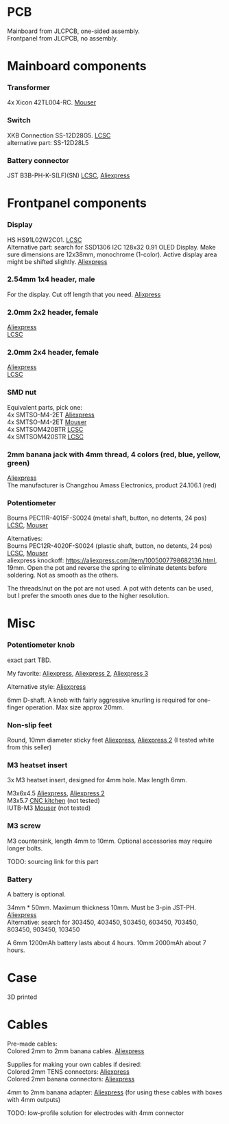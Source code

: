 # PCB

Mainboard from JLCPCB, one-sided assembly.  
Frontpanel from JLCPCB, no assembly.  

# Mainboard components

### Transformer
4x Xicon 42TL004-RC. [Mouser](https://mouser.com/ProductDetail/Xicon/42TL004-RC?qs=%252BLh6ltJumVRX87vpOY3zCA%3D%3D)

### Switch
XKB Connection SS-12D28G5. [LCSC](https://www.lcsc.com/product-detail/C1121878.html)  
alternative part: SS-12D28L5  

### Battery connector
JST B3B-PH-K-S(LF)(SN) [LCSC](https://www.lcsc.com/product-detail/C131339.html), [Aliexpress](https://aliexpress.com/item/1005004393386300.html)


# Frontpanel components

### Display
HS HS91L02W2C01. [LCSC](https://www.lcsc.com/product-detail/C5248081.html)  
Alternative part: search for SSD1306 I2C 128x32 0.91 OLED Display. Make sure dimensions are 12x38mm, monochrome (1-color). Active display area might be shifted slightly. [Aliexpress](https://aliexpress.com/item/1005005301005280.html)

### 2.54mm 1x4 header, male
For the display. Cut off length that you need. [Alixpress](https://aliexpress.com/item/1005009749780893.html)

### 2.0mm 2x2 header, female
[Aliexpress](https://aliexpress.com/item/1005006954403874.html)  
[LCSC](https://www.lcsc.com/product-detail/C41417314.html)  

### 2.0mm 2x4 header, female
[Aliexpress](https://aliexpress.com/item/1005006954403874.html)  
[LCSC](https://www.lcsc.com/product-detail/C41417316.html)

### SMD nut
Equivalent parts, pick one:  
4x SMTSO-M4-2ET [Aliexpress](https://aliexpress.com/item/1005003780208153.html)      
4x SMTSO-M4-2ET [Mouser](https://mouser.com/ProductDetail/PEM/SMTSO-M4-2ET?qs=l4Gc20tDgJJftsdplEey1w%3D%3D)  
4x SMTSOM420BTR [LCSC](https://www.lcsc.com/product-detail/C49236416.html)  
4x SMTSOM420STR [LCSC](https://www.lcsc.com/product-detail/C49236401.html)  

### 2mm banana jack with 4mm thread, 4 colors (red, blue, yellow, green)
[Aliexpress](https://aliexpress.com/item/1005006083045067.html)  
The manufacturer is Changzhou Amass Electronics, product 24.106.1 (red)
    
### Potentiometer
Bourns PEC11R-4015F-S0024 (metal shaft, button, no detents, 24 pos) [LCSC](https://www.lcsc.com/product-detail/C143789.html), [Mouser](https://mouser.com/ProductDetail/Bourns/PEC11R-4015F-S0024?qs=Zq5ylnUbLm4l0nvCUCX4Xw%3D%3D)

Alternatives:  
Bourns PEC12R-4020F-S0024 (plastic shaft, button, no detents, 24 pos) [LCSC](https://www.lcsc.com/product-detail/C22466590.html), [Mouser](https://mouser.com/ProductDetail/Bourns/PEC12R-4020F-S0024?qs=Zq5ylnUbLm43qafljSxq%252Bw%3D%3D)  
aliexpress knockoff: https://aliexpress.com/item/1005007798682136.html, 19mm. Open the pot and reverse the spring to eliminate detents before soldering. Not as smooth as the others.

The threads/nut on the pot are not used.
A pot with detents can be used, but I prefer the smooth ones due to the higher resolution.

# Misc

### Potentiometer knob
exact part TBD.

My favorite: 
[Aliexpress](https://aliexpress.com/item/1005007470191877.html), 
[Aliexpress 2](https://aliexpress.com/item/1005007412387621.html),
[Aliexpress 3](https://aliexpress.com/item/1005008690035040.html)

Alternative style: [Aliexpress](https://aliexpress.com/item/1005007065833808.html)

6mm D-shaft. A knob with fairly aggressive knurling is required for one-finger operation. Max size approx 20mm.

### Non-slip feet

Round, 10mm diameter sticky feet 
[Aliexpress](https://aliexpress.com/item/1005007646422189.html),
[Aliexpress 2](https://aliexpress.com/item/1005005667108142.html) (I tested white from this seller)

### M3 heatset insert
3x M3 heatset insert, designed for 4mm hole. Max length 6mm.

M3x6x4.5 [Aliexpress](https://aliexpress.com/item/1005004629314742.html), [Aliexpress 2](https://aliexpress.com/item/1005003582355741.html)  
M3x5.7 [CNC kitchen](https://cnckitchen.store/products/heat-set-insert-m3-x-5-7-100-pieces) (not tested)   
IUTB-M3 [Mouser](https://mouser.com/ProductDetail/SI/IUTB-M3?qs=7MVldsJ5Uay0LzKdLqXQgg%3D%3D) (not tested)  

### M3 screw

M3 countersink, length 4mm to 10mm. Optional accessories may require longer bolts.

TODO: sourcing link for this part

### Battery
A battery is optional.

34mm * 50mm. Maximum thickness 10mm. Must be 3-pin JST-PH. 
[Aliexpress](https://aliexpress.com/item/1005009218475835.html)  
Alternative: search for 303450, 403450, 503450, 603450, 703450, 803450, 903450, 103450  
  
A 6mm 1200mAh battery lasts about 4 hours. 10mm 2000mAh about 7 hours.  


# Case

3D printed

# Cables

Pre-made cables:  
Colored 2mm to 2mm banana cables. [Aliexpress](https://aliexpress.com/item/1005009474228825.html)

Supplies for making your own cables if desired:  
Colored 2mm TENS connectors: [Aliexpress](https://aliexpress.com/item/1005006066453610.html)  
Colored 2mm banana connectors: [Aliexpress](https://aliexpress.com/item/1005005307850027.html) 

4mm to 2mm banana adapter: [Aliexpress](https://aliexpress.com/item/1005005565867054.html) (for using these cables with boxes with 4mm outputs)


TODO: low-profile solution for electrodes with 4mm connector